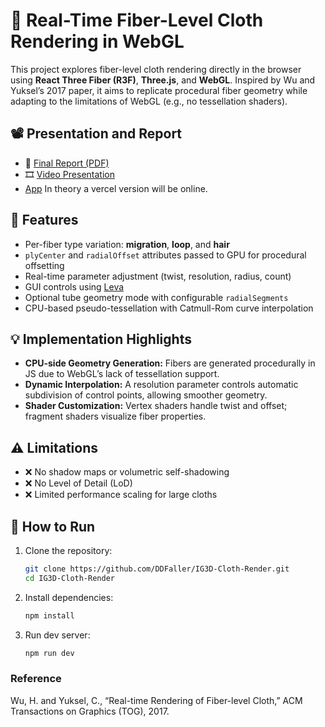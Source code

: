 # 🧵 Real-Time Fiber-Level Cloth Rendering in WebGL

This project explores fiber-level cloth rendering directly in the browser using **React Three Fiber (R3F)**, **Three.js**, and **WebGL**. Inspired by Wu and Yuksel’s 2017 paper, it aims to replicate procedural fiber geometry while adapting to the limitations of WebGL (e.g., no tessellation shaders).

## 📽️ Presentation and Report
- 📄 [Final Report (PDF)](./IG3D_DanielFaller.pdf)
- 🎞️ [Video Presentation](https://drive.google.com/file/d/1nay7CfuIb5muW8W6aiBGfQUvzYCHoj9P/view?usp=sharing)
- [App](https://ig-3-d-cloth-render.vercel.app/)
In theory a vercel version will be online.


## 🔧 Features
- Per-fiber type variation: **migration**, **loop**, and **hair**
- `plyCenter` and `radialOffset` attributes passed to GPU for procedural offsetting
- Real-time parameter adjustment (twist, resolution, radius, count)
- GUI controls using [Leva](https://leva.pmnd.rs/)
- Optional tube geometry mode with configurable `radialSegments`
- CPU-based pseudo-tessellation with Catmull-Rom curve interpolation

## 💡 Implementation Highlights
- **CPU-side Geometry Generation:** Fibers are generated procedurally in JS due to WebGL’s lack of tessellation support.
- **Dynamic Interpolation:** A resolution parameter controls automatic subdivision of control points, allowing smoother geometry.
- **Shader Customization:** Vertex shaders handle twist and offset; fragment shaders visualize fiber properties.

## ⚠️ Limitations
- ❌ No shadow maps or volumetric self-shadowing
- ❌ No Level of Detail (LoD)
- ❌ Limited performance scaling for large cloths

## 🚀 How to Run
1. Clone the repository:
   ```bash
   git clone https://github.com/DDFaller/IG3D-Cloth-Render.git
   cd IG3D-Cloth-Render
   ```

2. Install dependencies:
    ```bash
    npm install
    ```
3. Run dev server:
    ```bash
    npm run dev
    ```

### Reference
Wu, H. and Yuksel, C., “Real-time Rendering of Fiber-level Cloth,” ACM Transactions on Graphics (TOG), 2017.